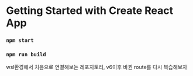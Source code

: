 # Getting Started with Create React App

### `npm start`

### `npm run build`

wsl환경에서 처음으로 연결해보는 레포지토리, v6이후 바뀐 route를 다시 복습해보자

